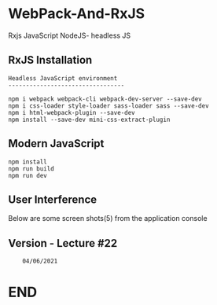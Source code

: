 # WebPack-And-RxJS

Rxjs
JavaScript
NodeJS- headless JS


## RxJS Installation

```
Headless JavaScript environment
---------------------------------

npm i webpack webpack-cli webpack-dev-server --save-dev
npm i css-loader style-loader sass-loader sass --save-dev
npm i html-webpack-plugin --save-dev
npm install --save-dev mini-css-extract-plugin

```

## Modern JavaScript

```
npm install
npm run build
npm run dev

```

## User Interference

Below are some screen shots(5) from the application console



## Version - Lecture #22

```
    04/06/2021

```

# END
